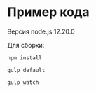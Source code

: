 # Пример кода

Версия node.js 12.20.0

Для сборки:
```
npm install
```
```
gulp default
```
```
gulp watch
```
